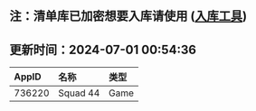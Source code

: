 ## 注：清单库已加密想要入库请使用 ([入库工具](https://github.com/BlankTMing/ManifestAutoUpdate/releases))

## 更新时间：2024-07-01 00:54:36
| AppID | 名称 | 类型  |
| :-------------------- | :----------------------------- | :----------- |
| 736220 | Squad 44| Game |
